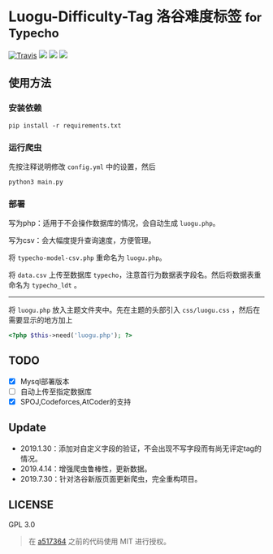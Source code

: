 # Luogu-Difficulty-Tag 洛谷难度标签 <small>for Typecho</small>


[![Travis](https://img.shields.io/travis/Llf0703/Luogu-Difficulty-Tag.svg?style=flat-square)](https://travis-ci.org/Llf0703/Luogu-Difficulty-Tag)
![](https://img.shields.io/badge/php-7.0-4F5B93.svg?style=flat-square)
![](https://img.shields.io/badge/typecho->=0.9-467b96.svg?style=flat-square)
[![](https://img.shields.io/badge/LICENSE-GPL3.0-orange.svg?style=flat-square)](https://github.com/Llf0703/Luogu-Difficulty-Tag/blob/master/LICENSE)

## 使用方法

### 安装依赖

```
pip install -r requirements.txt
```

### 运行爬虫

先按注释说明修改 `config.yml` 中的设置，然后

```
python3 main.py
```

### 部署


写为php：适用于不会操作数据库的情况，会自动生成 `luogu.php`。

写为csv：会大幅度提升查询速度，方便管理。

将 `typecho-model-csv.php` 重命名为 `luogu.php`。

将 `data.csv` 上传至数据库 `typecho`，注意首行为数据表字段名。然后将数据表重命名为 `typecho_ldt` 。

---

将 `luogu.php` 放入主题文件夹中。先在主题的头部引入 `css/luogu.css` ，然后在需要显示的地方加上

```php
<?php $this->need('luogu.php'); ?>
```

## TODO

- [x] Mysql部署版本
- [ ] 自动上传至指定数据库
- [x] SPOJ,Codeforces,AtCoder的支持

## Update

- 2019.1.30：添加对自定义字段的验证，不会出现不写字段而有尚无评定tag的情况。
- 2019.4.14：增强爬虫鲁棒性，更新数据。
- 2019.7.30：针对洛谷新版页面更新爬虫，完全重构项目。

## LICENSE

GPL 3.0

> 在 [a517364](https://github.com/Llf0703/Luogu-Difficulty-Tag/commit/a517364feda8cec8fb8b547db4ebb7ac926185c1) 之前的代码使用 MIT 进行授权。